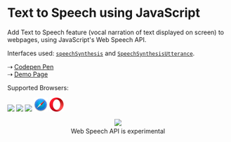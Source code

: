 # Text to Speech using JavaScript

Add Text to Speech feature (vocal narration of text displayed on screen) to webpages, using JavaScript's Web Speech API.  

Interfaces used: <a href="https://developer.mozilla.org/en-US/docs/Web/API/SpeechSynthesis" target=_blank>`speechSynthesis`</a> and <a href="https://developer.mozilla.org/en-US/docs/Web/API/SpeechSynthesisUtterance" target=_blank>`SpeechSynthesisUtterance`</a>.

&#x21e2; <a href="https://codepen.io/rpsthecoder/pen/PGXvby" target=_blank>Codepen Pen</a>  
&#x21e2; <a href="http://bit.ly/jsspeechsynthesis" target=_blank>Demo Page</a>

Supported Browsers:  

<img src="https://github.com/alrra/browser-logos/raw/master/chrome/chrome_256x256.png" width=32px> 
<img src="https://github.com/alrra/browser-logos/raw/master/edge/edge_256x256.png" width=32px>
<img src="https://github.com/alrra/browser-logos/raw/master/firefox/firefox_256x256.png" width=32px>
<img src="https://github.com/alrra/browser-logos/raw/master/safari/safari_256x256.png" width=32px>
<img src="https://github.com/alrra/browser-logos/raw/master/opera/opera_256x256.png" width=32px>


<p align=center><img src="https://octodex.github.com/images/labtocat.png" width=160px><br>Web Speech API is experimental</p>
